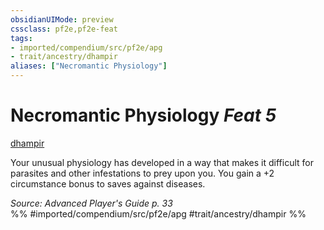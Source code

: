 ```yaml
---
obsidianUIMode: preview
cssclass: pf2e,pf2e-feat
tags:
- imported/compendium/src/pf2e/apg
- trait/ancestry/dhampir
aliases: ["Necromantic Physiology"]
---
```

# Necromantic Physiology  *Feat 5*  
[dhampir](dhampir-b1.md)  


Your unusual physiology has developed in a way that makes it difficult for parasites and other infestations to prey upon you. You gain a +2 circumstance bonus to saves against diseases.

*Source: Advanced Player's Guide p. 33*  
%% #imported/compendium/src/pf2e/apg #trait/ancestry/dhampir %%